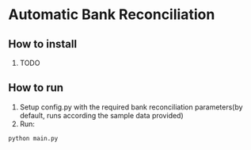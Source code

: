 # Automatic Bank Reconciliation

## How to install
1) TODO

## How to run
1) Setup config.py with the required bank reconciliation parameters(by default, runs according the sample data provided)
2) Run:
```
python main.py
```
